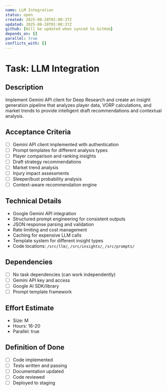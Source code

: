 ```yaml
---
name: LLM Integration
status: open
created: 2025-08-28T01:00:37Z
updated: 2025-08-28T01:00:37Z
github: [Will be updated when synced to GitHub]
depends_on: []
parallel: true
conflicts_with: []
---
```


# Task: LLM Integration

## Description
Implement Gemini API client for Deep Research and create an insight generation pipeline that analyzes player data, VORP calculations, and market trends to provide intelligent draft recommendations and contextual analysis.

## Acceptance Criteria
- [ ] Gemini API client implemented with authentication
- [ ] Prompt templates for different analysis types
- [ ] Player comparison and ranking insights
- [ ] Draft strategy recommendations
- [ ] Market trend analysis
- [ ] Injury impact assessments
- [ ] Sleeper/bust probability analysis
- [ ] Context-aware recommendation engine

## Technical Details
- Google Gemini API integration
- Structured prompt engineering for consistent outputs
- JSON response parsing and validation
- Rate limiting and cost management
- Caching for expensive LLM calls
- Template system for different insight types
- Code locations: `/src/llm/`, `/src/insights/`, `/src/prompts/`

## Dependencies
- [ ] No task dependencies (can work independently)
- [ ] Gemini API key and access
- [ ] Google AI SDK/library
- [ ] Prompt template framework

## Effort Estimate
- Size: M
- Hours: 16-20
- Parallel: true

## Definition of Done
- [ ] Code implemented
- [ ] Tests written and passing
- [ ] Documentation updated
- [ ] Code reviewed
- [ ] Deployed to staging